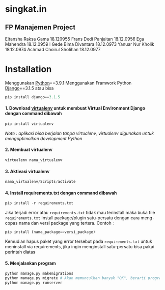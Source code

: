 # singkat.in
## FP Manajemen Project
Eltansha Raksa Gama       18.120955
Frans Dedi Panjaitan			18.12.0956
Ega Mahendra				      18.12.0959
I Gede Bima Divantara		  18.12.0973
Yanuar Nur Kholik			    18.12.0974
Achmad Choirul Sholihan		18.12.0977


# Installation
Menggunakan [Python](https://www.python.org/downloads/)==3.9.1
Menggunakan Framwork Python [Django](https://docs.djangoproject.com/en/3.1/topics/install/)==3.1.5 atau bisa 
```python
pip install django==3.1.5
```

#### 1. Download [virtualenv](https://yasoob.me/2013/07/30/what-is-virtualenv/) untuk membuat Virtual Environment Django dengan command dibawah
```python
pip install virtualenv
```
*Note : aplikasi bisa berjalan tanpa virtualenv, virtualenv digunakan untuk mengoptimalkan development Python*
#### 2. Membuat virtualenv
```python
virtualenv nama_virtualenv
```
#### 3. Aktivasi virtualenv
```python
nama_virtualenv/Scripts/activate
```
#### 4. Install requirements.txt dengan command dibawah
```python 
pip install -r requirements.txt
```
Jika terjadi error atau ```requirements.txt``` tidak mau terinstall maka buka file ```requirements.txt``` install package/plugin satu-persatu dengan cara meng-copas nama dan versi package yang tertera. Contoh :
```python
pip install (nama_package==versi_package)
```
Kemudian hapus paket yang error tersebut pada ```requirements.txt``` untuk meninstall via requirements, jika ingin menginstall satu-persatu bisa pakai perintah diatas

#### 5. Menjalankan program
```python
python manage.py makemigrations
python manage.py migrate # Akan memunculkan banyak "OK", berarti program tidak ada masalah
python manage.py runserver
```
